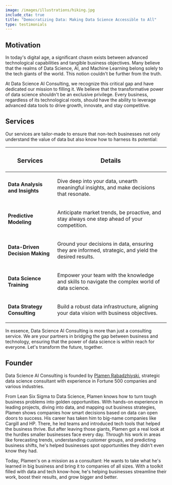```yaml
---
image: /images/illustrations/hiking.jpg
include_cta: true
title: "Democratizing Data: Making Data Science Accessible to All"
type: testimonials
---
```


## Motivation

In today's digital age, a significant chasm exists between advanced technological capabilities and tangible business objectives. Many believe that the realms of Data Science, AI, and Machine Learning belong solely to the tech giants of the world. This notion couldn't be further from the truth.

At Data Science AI Consulting, we recognize this critical gap and have dedicated our mission to filling it. We believe that the transformative power of data science shouldn't be an exclusive privilege. Every business, regardless of its technological roots, should have the ability to leverage advanced data tools to drive growth, innovate, and stay competitive.

## Services

Our services are tailor-made to ensure that non-tech businesses not only understand the value of data but also know how to harness its potential:

<table>
<thead>
<tr class="header">
<th><h3>Services</h3></th>
<th><h3>Details</h3></th>
</tr>
</thead>
<tbody>
<tr class="odd">
<td><p><strong>Data Analysis and Insights</strong></p></td>
<td><p>Dive deep into your data, unearth meaningful insights, and make decisions that resonate.</p></td>
</tr>
<tr class="even">
<td><p><strong>Predictive Modeling</strong></p></td>
<td><p>Anticipate market trends, be proactive, and stay always one step ahead of your competition.</p></td>
</tr>
<tr class="odd">
<td><p><strong>Data-Driven Decision Making</strong></p></td>
<td><p>Ground your decisions in data, ensuring they are informed, strategic, and yield the desired results.</p></td>
</tr>
<tr class="even">
<td><p><strong>Data Science Training</strong></p></td>
<td><p>Empower your team with the knowledge and skills to navigate the complex world of data science.</p></td>
</tr>
<tr class="odd">
<td><p><strong>Data Strategy Consulting</strong></p></td>
<td><p>Build a robust data infrastructure, aligning your data vision with business objectives.</p></td>
</tr>
</tbody>
</table>

In essence, Data Science AI Consulting is more than just a consulting service. We are your partners in bridging the gap between business and technology, ensuring that the power of data science is within reach for everyone. Let's transform the future, together.

## Founder

Data Science AI Consulting is founded by [Plamen Rabadzhiyski](https://www.linkedin.com/in/plamen-rabadzhiyski/), strategic data science consultant with experience in Fortune 500 companies and various industries.

From Lean Six Sigma to Data Science, Plamen knows how to turn tough business problems into golden opportunities. With hands-on experience in leading projects, diving into data, and mapping out business strategies, Plamen shows companies how smart decisions based on data can open doors to success. His career has taken him to big-name companies like Cargill and HP. There, he led teams and introduced tech tools that helped the business thrive. But after leaving those giants, Plamen got a real look at the hurdles smaller businesses face every day. Through his work in areas like forecasting trends, understanding customer groups, and predicting business shifts, he's helped businesses spot opportunities they didn't even know they had.

Today, Plamen's on a mission as a consultant: He wants to take what he's learned in big business and bring it to companies of all sizes. With a toolkit filled with data and tech know-how, he's helping businesses streamline their work, boost their results, and grow bigger and better.
